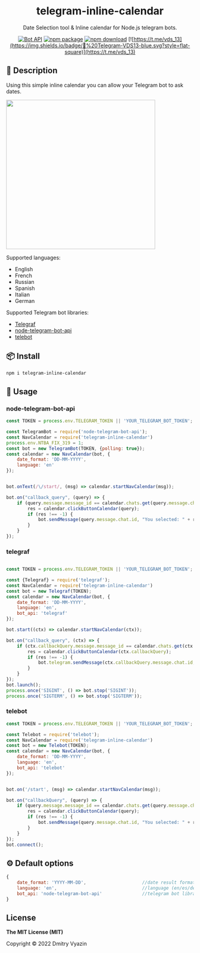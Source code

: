 <h1 align="center">telegram-inline-calendar</h1>

<div align="center">

Date Selection tool & Inline calendar for Node.js telegram bots.


[![Bot API](https://img.shields.io/badge/Bot%20API-v.6.3-00aced.svg?style=flat-square&logo=telegram)](https://core.telegram.org/bots/api)
[![npm package](https://img.shields.io/npm/v/telegram-inline-calendar?logo=npm&style=flat-square)](https://www.npmjs.org/package/telegram-inline-calendar)
[![npm download](https://img.shields.io/npm/dm/telegram-inline-calendar)](https://www.npmjs.org/package/telegram-inline-calendar)
[![https://t.me/vds_13](https://img.shields.io/badge/💬%20Telegram-VDS13-blue.svg?style=flat-square)](https://t.me/vds_13)

</div>

## 📙 Description

Using this simple inline calendar you can allow your Telegram bot to ask dates.

<img src="https://github.com/VDS13/telegram-inline-calendar/blob/main/demo.gif" width="400"/>

Supported languages:
* English
* French
* Russian
* Spanish
* Italian
* German

Supported Telegram bot libraries:
* [Telegraf](https://github.com/telegraf/telegraf)
* [node-telegram-bot-api](https://github.com/yagop/node-telegram-bot-api)
* [telebot](https://github.com/mullwar/telebot)

## 📦 Install

```sh
npm i telegram-inline-calendar
```

## 🚀 Usage

### node-telegram-bot-api
```js
const TOKEN = process.env.TELEGRAM_TOKEN || 'YOUR_TELEGRAM_BOT_TOKEN';

const TelegramBot = require('node-telegram-bot-api');
const NavCalendar = require('telegram-inline-calendar')
process.env.NTBA_FIX_319 = 1;
const bot = new TelegramBot(TOKEN, {polling: true});
const calendar = new NavCalendar(bot, {
    date_format: 'DD-MM-YYYY',
    language: 'en'
});


bot.onText(/\/start/, (msg) => calendar.startNavCalendar(msg));

bot.on("callback_query", (query) => {
    if (query.message.message_id == calendar.chats.get(query.message.chat.id)) {
        res = calendar.clickButtonCalendar(query);
        if (res !== -1) {
            bot.sendMessage(query.message.chat.id, "You selected: " + res);
        }
    }
});
```

### telegraf
```js

const TOKEN = process.env.TELEGRAM_TOKEN || 'YOUR_TELEGRAM_BOT_TOKEN';

const {Telegraf} = require('telegraf');
const NavCalendar = require('telegram-inline-calendar')
const bot = new Telegraf(TOKEN);
const calendar = new NavCalendar(bot, {
    date_format: 'DD-MM-YYYY',
    language: 'en',
    bot_api: 'telegraf'
});

bot.start((ctx) => calendar.startNavCalendar(ctx));

bot.on("callback_query", (ctx) => {
    if (ctx.callbackQuery.message.message_id == calendar.chats.get(ctx.callbackQuery.message.chat.id)) {
        res = calendar.clickButtonCalendar(ctx.callbackQuery);
        if (res !== -1) {
            bot.telegram.sendMessage(ctx.callbackQuery.message.chat.id, "You selected: " + res);
        }
    }
});
bot.launch();
process.once('SIGINT', () => bot.stop('SIGINT'));
process.once('SIGTERM', () => bot.stop('SIGTERM'));
```

### telebot
```js
const TOKEN = process.env.TELEGRAM_TOKEN || 'YOUR_TELEGRAM_BOT_TOKEN';

const Telebot = require('telebot');
const NavCalendar = require('telegram-inline-calendar')
const bot = new Telebot(TOKEN);
const calendar = new NavCalendar(bot, {
    date_format: 'DD-MM-YYYY',
    language: 'en',
    bot_api: 'telebot'
});


bot.on('/start', (msg) => calendar.startNavCalendar(msg));

bot.on("callbackQuery", (query) => {
    if (query.message.message_id == calendar.chats.get(query.message.chat.id)) {
        res = calendar.clickButtonCalendar(query);
        if (res !== -1) {
            bot.sendMessage(query.message.chat.id, "You selected: " + res);
        }
    }
});
bot.connect();
```

## ⚙️ Default options

```javascript
{
    date_format: 'YYYY-MM-DD',                     //date result format
    language: 'en',                                //language (en/es/de/es/fr/it)
    bot_api: 'node-telegram-bot-api'               //telegram bot library
}
```

## License

**The MIT License (MIT)**

Copyright © 2022 Dmitry Vyazin